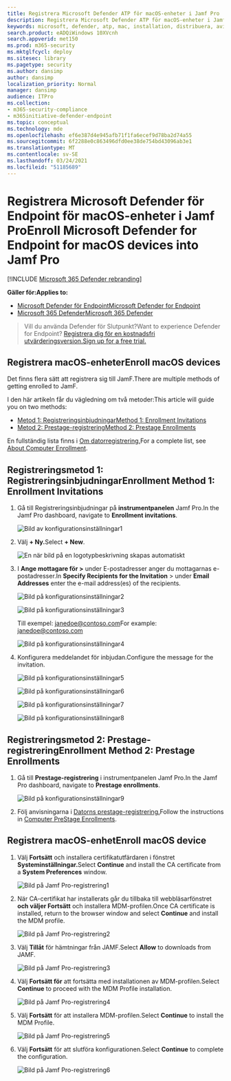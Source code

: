 ```yaml
---
title: Registrera Microsoft Defender ATP för macOS-enheter i Jamf Pro
description: Registrera Microsoft Defender ATP för macOS-enheter i Jamf Pro
keywords: microsoft, defender, atp, mac, installation, distribuera, avinstallation, intune, jamfpro, macos, catalina, mojave, high sierra
search.product: eADQiWindows 10XVcnh
search.appverid: met150
ms.prod: m365-security
ms.mktglfcycl: deploy
ms.sitesec: library
ms.pagetype: security
ms.author: dansimp
author: dansimp
localization_priority: Normal
manager: dansimp
audience: ITPro
ms.collection:
- m365-security-compliance
- m365initiative-defender-endpoint
ms.topic: conceptual
ms.technology: mde
ms.openlocfilehash: ef6e387d4e945afb71f1fa6ecef9d78ba2d74a55
ms.sourcegitcommit: 6f2288e0c863496dfd0ee38de754bd43096ab3e1
ms.translationtype: MT
ms.contentlocale: sv-SE
ms.lasthandoff: 03/24/2021
ms.locfileid: "51185689"
---
```

# <a name="enroll-microsoft-defender-for-endpoint-for-macos-devices-into-jamf-pro"></a><span data-ttu-id="96834-104">Registrera Microsoft Defender för Endpoint för macOS-enheter i Jamf Pro</span><span class="sxs-lookup"><span data-stu-id="96834-104">Enroll Microsoft Defender for Endpoint for macOS devices into Jamf Pro</span></span> 

[!INCLUDE [Microsoft 365 Defender rebranding](../../includes/microsoft-defender.md)]


<span data-ttu-id="96834-105">**Gäller för:**</span><span class="sxs-lookup"><span data-stu-id="96834-105">**Applies to:**</span></span>
- [<span data-ttu-id="96834-106">Microsoft Defender för Endpoint</span><span class="sxs-lookup"><span data-stu-id="96834-106">Microsoft Defender for Endpoint</span></span>](https://go.microsoft.com/fwlink/p/?linkid=2154037)
- [<span data-ttu-id="96834-107">Microsoft 365 Defender</span><span class="sxs-lookup"><span data-stu-id="96834-107">Microsoft 365 Defender</span></span>](https://go.microsoft.com/fwlink/?linkid=2118804)

> <span data-ttu-id="96834-108">Vill du använda Defender för Slutpunkt?</span><span class="sxs-lookup"><span data-stu-id="96834-108">Want to experience Defender for Endpoint?</span></span> [<span data-ttu-id="96834-109">Registrera dig för en kostnadsfri utvärderingsversion.</span><span class="sxs-lookup"><span data-stu-id="96834-109">Sign up for a free trial.</span></span>](https://www.microsoft.com/microsoft-365/windows/microsoft-defender-atp?ocid=docs-wdatp-investigateip-abovefoldlink)

## <a name="enroll-macos-devices"></a><span data-ttu-id="96834-110">Registrera macOS-enheter</span><span class="sxs-lookup"><span data-stu-id="96834-110">Enroll macOS devices</span></span>

<span data-ttu-id="96834-111">Det finns flera sätt att registrera sig till JamF.</span><span class="sxs-lookup"><span data-stu-id="96834-111">There are multiple methods of getting enrolled to JamF.</span></span>

<span data-ttu-id="96834-112">I den här artikeln får du vägledning om två metoder:</span><span class="sxs-lookup"><span data-stu-id="96834-112">This article will guide you on two methods:</span></span>

- [<span data-ttu-id="96834-113">Metod 1: Registreringsinbjudningar</span><span class="sxs-lookup"><span data-stu-id="96834-113">Method 1:  Enrollment Invitations</span></span>](#enrollment-method-1-enrollment-invitations)
- [<span data-ttu-id="96834-114">Metod 2: Prestage-registrering</span><span class="sxs-lookup"><span data-stu-id="96834-114">Method 2:  Prestage Enrollments</span></span>](#enrollment-method-2-prestage-enrollments)

<span data-ttu-id="96834-115">En fullständig lista finns i [Om datorregistrering.](https://docs.jamf.com/9.9/casper-suite/administrator-guide/About_Computer_Enrollment.html)</span><span class="sxs-lookup"><span data-stu-id="96834-115">For a complete list, see [About Computer Enrollment](https://docs.jamf.com/9.9/casper-suite/administrator-guide/About_Computer_Enrollment.html).</span></span>


## <a name="enrollment-method-1-enrollment-invitations"></a><span data-ttu-id="96834-116">Registreringsmetod 1: Registreringsinbjudningar</span><span class="sxs-lookup"><span data-stu-id="96834-116">Enrollment Method 1: Enrollment Invitations</span></span>

1. <span data-ttu-id="96834-117">Gå till Registreringsinbjudningar på **instrumentpanelen** Jamf Pro.</span><span class="sxs-lookup"><span data-stu-id="96834-117">In the Jamf Pro dashboard, navigate to **Enrollment invitations**.</span></span>

    ![Bild av konfigurationsinställningar1](images/a347307458d6a9bbfa88df7dbe15398f.png)

2. <span data-ttu-id="96834-119">Välj **+ Ny.**</span><span class="sxs-lookup"><span data-stu-id="96834-119">Select **+ New**.</span></span>

    ![En när bild på en logotypbeskrivning skapas automatiskt](images/b6c7ad56d50f497c38fc14c1e315456c.png)

3. <span data-ttu-id="96834-121">I **Ange mottagare för >** under  E-postadresser anger du mottagarnas e-postadresser.</span><span class="sxs-lookup"><span data-stu-id="96834-121">In **Specify Recipients for the Invitation** > under **Email Addresses** enter the e-mail address(es) of the recipients.</span></span>

    ![Bild på konfigurationsinställningar2](images/718b9d609f9f77c8b13ba88c4c0abe5d.png)

    ![Bild på konfigurationsinställningar3](images/ae3597247b6bc7c5347cf56ab1e820c0.png)

    <span data-ttu-id="96834-124">Till exempel: janedoe@contoso.com</span><span class="sxs-lookup"><span data-stu-id="96834-124">For example: janedoe@contoso.com</span></span>

    ![Bild på konfigurationsinställningar4](images/4922c0fcdde4c7f73242b13bf5e35c19.png)

4. <span data-ttu-id="96834-126">Konfigurera meddelandet för inbjudan.</span><span class="sxs-lookup"><span data-stu-id="96834-126">Configure the message for the invitation.</span></span>

    ![Bild på konfigurationsinställningar5](images/ce580aec080512d44a37ff8e82e5c2ac.png)

    ![Bild på konfigurationsinställningar6](images/5856b765a6ce677caacb130ca36b1a62.png)

    ![Bild på konfigurationsinställningar7](images/3ced5383a6be788486d89d407d042f28.png)

    ![Bild på konfigurationsinställningar8](images/54be9c6ed5b24cebe628dc3cd9ca4089.png)

## <a name="enrollment-method-2-prestage-enrollments"></a><span data-ttu-id="96834-131">Registreringsmetod 2: Prestage-registrering</span><span class="sxs-lookup"><span data-stu-id="96834-131">Enrollment Method 2: Prestage Enrollments</span></span>

1. <span data-ttu-id="96834-132">Gå till **Prestage-registrering** i instrumentpanelen Jamf Pro.</span><span class="sxs-lookup"><span data-stu-id="96834-132">In the Jamf Pro dashboard, navigate to **Prestage enrollments**.</span></span>

    ![Bild på konfigurationsinställningar9](images/6fd0cb2bbb0e60a623829c91fd0826ab.png)

2. <span data-ttu-id="96834-134">Följ anvisningarna i [Datorns prestage-registrering.](https://docs.jamf.com/9.9/casper-suite/administrator-guide/Computer_PreStage_Enrollments.html)</span><span class="sxs-lookup"><span data-stu-id="96834-134">Follow the instructions in [Computer PreStage Enrollments](https://docs.jamf.com/9.9/casper-suite/administrator-guide/Computer_PreStage_Enrollments.html).</span></span>

## <a name="enroll-macos-device"></a><span data-ttu-id="96834-135">Registrera macOS-enhet</span><span class="sxs-lookup"><span data-stu-id="96834-135">Enroll macOS device</span></span>

1. <span data-ttu-id="96834-136">Välj **Fortsätt** och installera certifikatutfärdaren i fönstret **Systeminställningar.**</span><span class="sxs-lookup"><span data-stu-id="96834-136">Select **Continue** and install the CA certificate from a **System Preferences** window.</span></span>

    ![Bild på Jamf Pro-registrering1](images/jamfpro-ca-certificate.png)

2. <span data-ttu-id="96834-138">När CA-certifikat har installerats går du tillbaka till webbläsarfönstret **och väljer Fortsätt** och installera MDM-profilen.</span><span class="sxs-lookup"><span data-stu-id="96834-138">Once CA certificate is installed, return to the browser window and select **Continue** and install the MDM profile.</span></span> 

    ![Bild på Jamf Pro-registrering2](images/jamfpro-install-mdm-profile.png)

3. <span data-ttu-id="96834-140">Välj **Tillåt** för hämtningar från JAMF.</span><span class="sxs-lookup"><span data-stu-id="96834-140">Select **Allow** to downloads from JAMF.</span></span>

    ![Bild på Jamf Pro-registrering3](images/jamfpro-download.png)

4. <span data-ttu-id="96834-142">Välj **Fortsätt för** att fortsätta med installationen av MDM-profilen.</span><span class="sxs-lookup"><span data-stu-id="96834-142">Select **Continue** to proceed with the MDM Profile installation.</span></span> 

    ![Bild på Jamf Pro-registrering4](images/jamfpro-install-mdm.png)

5. <span data-ttu-id="96834-144">Välj **Fortsätt** för att installera MDM-profilen.</span><span class="sxs-lookup"><span data-stu-id="96834-144">Select **Continue** to install the MDM Profile.</span></span>

    ![Bild på Jamf Pro-registrering5](images/jamfpro-mdm-unverified.png)

6. <span data-ttu-id="96834-146">Välj **Fortsätt**  för att slutföra konfigurationen.</span><span class="sxs-lookup"><span data-stu-id="96834-146">Select **Continue**  to complete the configuration.</span></span> 

    ![Bild på Jamf Pro-registrering6](images/jamfpro-mdm-profile.png)

